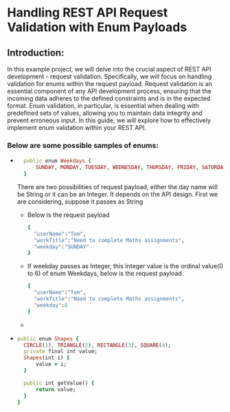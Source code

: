 # Handling REST API Request Validation with Enum Payloads
## Introduction:
In this example project, we will delve into the crucial aspect of REST API development - request validation. Specifically, we will focus on handling validation for enums within the request payload. Request validation is an essential component of any API development process, ensuring that the incoming data adheres to the defined constraints and is in the expected format. Enum validation, in particular, is essential when dealing with predefined sets of values, allowing you to maintain data integrity and prevent erroneous input. In this guide, we will explore how to effectively implement enum validation within your REST API.

### Below are some possible samples of enums:
* ```ruby
    public enum Weekdays {    
        SUNDAY, MONDAY, TUESDAY, WEDNESDAY, THURSDAY, FRIDAY, SATURDAY
    }
  ```
  There are two possibilities of request payload, either the day name will be String or it can be an Integer. It depends on the API design.
  First we are considering, suppose it passes as String
    * Below is the request payload
      ```ruby
      {
        "userName":"Tom",
        "workTitle":"Need to complete Maths assignments",
        "weekday":"SUNDAY"
      }
      ```
      
    * If weekday passes as Integer, this Integer value is the ordinal value(0 to 6) of enum Weekdays, below is the request payload.
      ```ruby
      {
        "userName":"Tom",
        "workTitle":"Need to complete Maths assignments",
        "weekday":0
      }
      ```
    *
  
* ``` ruby
  public enum Shapes {
    CIRCLE(1), TRIANGLE(2), RECTANGLE(3), SQUARE(4);
    private final int value;
    Shapes(int i) {
        value = i;
    }

    public int getValue() {
        return value;
    }
  }
```
